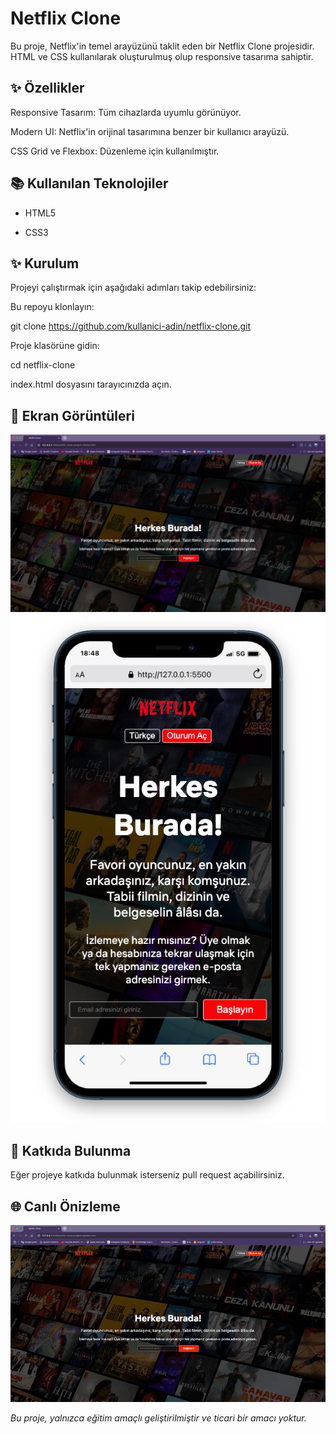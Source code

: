 # Netflix Clone

Bu proje, Netflix'in temel arayüzünü taklit eden bir Netflix Clone projesidir. HTML ve CSS kullanılarak oluşturulmuş olup responsive tasarıma sahiptir.

 ## ✨ Özellikler

Responsive Tasarım: Tüm cihazlarda uyumlu görünüyor.

Modern UI: Netflix'in orijinal tasarımına benzer bir kullanıcı arayüzü.

CSS Grid ve Flexbox: Düzenleme için kullanılmıştır.

## 📚 Kullanılan Teknolojiler

* HTML5

* CSS3

## ✨ Kurulum

Projeyi çalıştırmak için aşağıdaki adımları takip edebilirsiniz:

Bu repoyu klonlayın:

git clone https://github.com/kullanici-adin/netflix-clone.git

Proje klasörüne gidin:

cd netflix-clone

index.html dosyasını tarayıcınızda açın.

## 🚀 Ekran Görüntüleri

![netflix-clone-1](./project-views/netflix-clone-1.png)
![netflix-clone-mobile](./project-views/netflix-clone-mobile.png)


## 👤 Katkıda Bulunma

Eğer projeye katkıda bulunmak isterseniz pull request açabilirsiniz.

## 🌐 Canlı Önizleme


![](./project-views/netflix-clone.gif)


_Bu proje, yalnızca eğitim amaçlı geliştirilmiştir ve ticari bir amacı yoktur._

